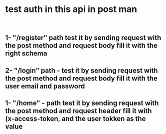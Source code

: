 # test auth in this api in post man
``
``
## 1- "/register" path test it by sending request with the post method and request body fill it with the right schema 

## 2- "/login" path - test it by sending request with the post method and request body fill it with the user email and password 

## 1- "/home" - path test it by sending request with the post method and request header fill it with (x-access-token, and the user tokken as the value 

